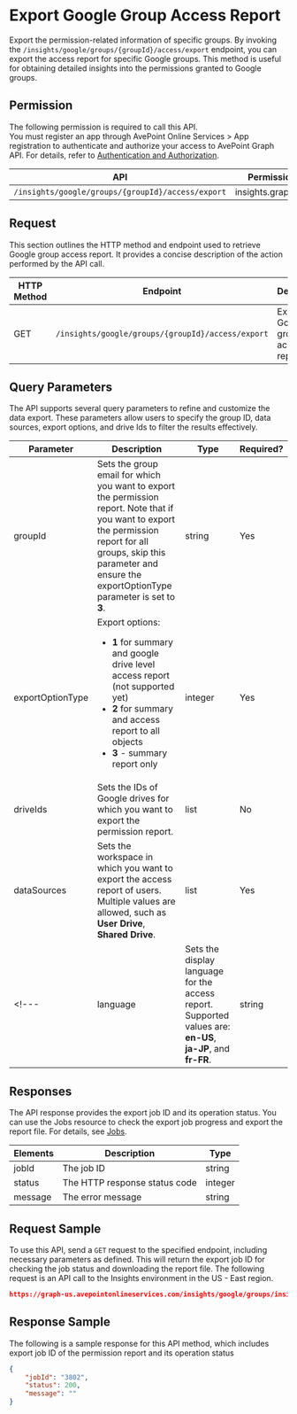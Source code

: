 # Export Google Group Access Report

Export the permission-related information of specific groups. By invoking the `/insights/google/groups/{groupId}/access/export` endpoint, you can export the access report for specific Google groups. This method is useful for obtaining detailed insights into the permissions granted to Google groups. 

## Permission 

The following permission is required to call this API.  
You must register an app through AvePoint Online Services > App registration to authenticate and authorize your access to AvePoint Graph API. For details, refer to [Authentication and Authorization](https://learn.avepoint.com/docs/Use-AvePoint-Graph-API.html#authentication-and-authorization).

| API     | Permission required | 
|-------------------|---------------|
| `/insights/google/groups/{groupId}/access/export` |insights.graph.readwrite.all   |

## Request 

This section outlines the HTTP method and endpoint used to retrieve Google group access report. It provides a concise description of the action performed by the API call. 

| HTTP Method | Endpoint | Description |
| --- | --- | --- |
| GET | `/insights/google/groups/{groupId}/access/export` | Exports the Google group access report. |


## Query Parameters

The API supports several query parameters to refine and customize the data export. These parameters allow users to specify the group ID, data sources, export options, and drive Ids to filter the results effectively.


| Parameter        | Description     | Type    | Required? |
|------------------|----------------|---------|-----------|
| groupId          | Sets the group email for which you want to export the permission report. Note that if you want to export the permission report for all groups, skip this parameter and ensure the exportOptionType parameter is set to **3**. | string  | Yes       |
| exportOptionType | Export options: <ul><li>**1** for summary and google drive level access report (not supported yet)</li><li> **2** for summary and access report to all objects</li><li> **3** - summary report only</li> | integer | Yes        |
| driveIds         | Sets the IDs of Google drives for which you want to export the permission report.                             | list   | No        |
| dataSources      | Sets the workspace in which you want to export the access report of users. Multiple values are allowed, such as **User Drive**, **Shared Drive**.          | list   | Yes        |
<!---| language | Sets the display language for the access report. Supported values are: **en-US**, **ja-JP**, and **fr-FR**. | string | No --->


[languages + data source rewrite]: #

## Responses

The API response provides the export job ID and its operation status. You can use the Jobs resource to check the export job progress and export the report file. For details, see [Jobs](../exportJobs/exportJobFile.md).

| Elements | Description                                      | Type    |
|----------|--------------------------------------------------|---------|
| jobId    | The job ID                                       | string  |
| status   | The HTTP response status code                    | integer |
| message  | The error message                                | string  |


## Request Sample

To use this API, send a `GET` request to the specified endpoint, including necessary parameters as defined. This will return the export job ID for checking the job status and downloading the report file. The following request is an API call to the Insights environment in the US - East region. 

```json
https://graph-us.avepointonlineservices.com/insights/google/groups/insightgroup***dev@avepoint*****.com/access/export?exportOptionType=2&driveIds=0AGS***TS_s2****PVA&dataSources=shared%20drive
```


## Response Sample  

The following is a sample response for this API method, which includes export job ID of the permission report and its operation status 

```json
{
    "jobId": "3802",
    "status": 200,
    "message": ""
}